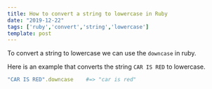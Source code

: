 ```yaml
---
title: How to convert a string to lowercase in Ruby
date: "2019-12-22"
tags: ['ruby','convert','string','lowercase']
template: post
---
```


To convert a string to lowercase we can use the `downcase` in ruby.

Here is an example that converts the string `CAR IS RED` to lowercase.

```ruby
"CAR IS RED".downcase    #=> "car is red"
```
